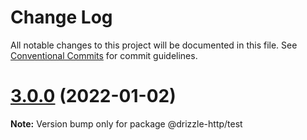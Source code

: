 # Change Log

All notable changes to this project will be documented in this file.
See [Conventional Commits](https://conventionalcommits.org) for commit guidelines.

# [3.0.0](https://github.com/vitorsalgado/drizzle-http/compare/v2.2.0...v3.0.0) (2022-01-02)

**Note:** Version bump only for package @drizzle-http/test
